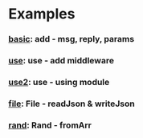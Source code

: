 # Examples

### [basic](1_basic.js): add - msg, reply, params
### [use](2_use.js): use - add middleware
### [use2](2_use2.js): use - using module
### [file](3_file.js): File - readJson & writeJson
### [rand](4_rand.js): Rand - fromArr